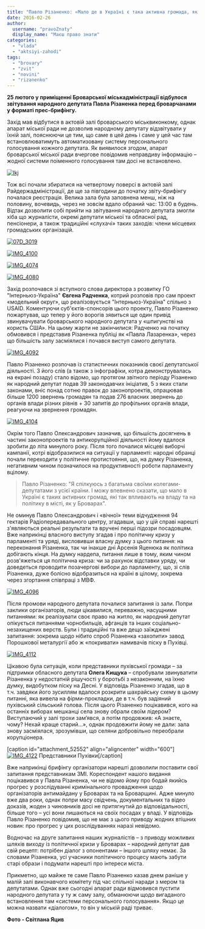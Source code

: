 ```yaml
---
title: "Павло Різаненко: «Мало де в Україні є така активна громада, як у Броварах»"
date: 2016-02-26
author: 
  username: "pravoZnaty"
  display_name: "Маєш право знати"
categories: 
  - "vlada"
  - "aktsiyi-zahodi"
tags: 
  - "brovary"
  - "zvit"
  - "novini"
  - "rizanenko"
---
```


**25 лютого у приміщенні Броварської міськадміністрації відбулося звітування народного депутата Павла Різаненка перед броварчанами у форматі прес-брифінгу.**

Захід мав відбутися в актовій залі броварського міськвиконкому, однак апарат міської ради не дозволив народному депутату відзвітувати у їхній залі, пояснюючи це тим, що саме в цей день і саме у цей час там встановлюватимуть автоматизовану систему персонального голосування кожного депутата. Як виявилося згодом, апарат броварської міської ради вчергове повідомив неправдиву інформацію – жодної системи поіменного голосування там досі не встановлено.

[![lkj](https://mpz.brovary.org/wp-content/uploads/2016/02/lkj.jpg)](https://mpz.brovary.org/wp-content/uploads/2016/02/lkj.jpg)

Тож всі почали збиратися на четвертому поверсі в актовій залі Райдержадміністрації, де ще за півгодини до початку звіту-брифінгу почалася реєстрація. Велика зала була заповнена менш, ніж на половину, вочевидь, через не зовсім вдало обраний час: 13:00 в будень. Відтак дозволити собі прийти на звітування народного депутата змогли хіба що журналісти, окремі депутати міської та обласної рад, пенсіонери, а також традиційні «слухачі» таких заходів: члени місцевих громадських організацій.

[![07D_3019](https://mpz.brovary.org/wp-content/uploads/2016/02/07D_3019.jpg)](https://mpz.brovary.org/wp-content/uploads/2016/02/07D_3019.jpg)

[![IMG_4100](https://mpz.brovary.org/wp-content/uploads/2016/02/IMG_4100.jpg)](https://mpz.brovary.org/wp-content/uploads/2016/02/IMG_4100.jpg)

[![IMG_4074](https://mpz.brovary.org/wp-content/uploads/2016/02/IMG_4074.jpg)](https://mpz.brovary.org/wp-content/uploads/2016/02/IMG_4074.jpg)

[![IMG_4080](https://mpz.brovary.org/wp-content/uploads/2016/02/IMG_4080.jpg)](https://mpz.brovary.org/wp-content/uploads/2016/02/IMG_4080.jpg)

Захід розпочався зі вступного слова директора з розвитку ГО "Інтерньюз-Україна" **Євгена Радченка**, котрий розповів про сам проект «модельний округ», що реалізовується "Інтерньюз-Україна" спільно з USAID. Коментуючи суб'єктів-спонсорів цього проекту, Павло Різаненко пожартував, що тепер у його ворогів зявиться ще один привід звинувачувати броварського народного депутата у «шпигунстві на користь США». На цьому жарти не закінчилися: Радченко на початку обмовився і представив Різаненка публіці як «Павла Лазаренка», через що більшість залу засміялися і почався виступ самого депутата.

[![IMG_4092](https://mpz.brovary.org/wp-content/uploads/2016/02/IMG_4092.jpg)](https://mpz.brovary.org/wp-content/uploads/2016/02/IMG_4092.jpg)

Павло Різаненко розпочав із статистичних показників своєї депутатської діяльності. З його слів (а також з інфографіки, котра демонструвалась на екрані позаду) стало відомо, що протягом звітного періоду Різаненко як народний депутат подав 39 законодавчих ініціатив, 5 з яких стали законами, вніс понад сотню правок до законопроектів, опрацював більше 1200 звернень громадян та подав 276 власних звернень до органів влади різних рівнів + 30 запитів до профільних органів влади, реагуючи на звернення громадян.

[![IMG_4104](https://mpz.brovary.org/wp-content/uploads/2016/02/IMG_4104.jpg)](https://mpz.brovary.org/wp-content/uploads/2016/02/IMG_4104.jpg)

Окрім того Павло Олександрович зазначив, що більшість досягнень в частині законопроектів та антикорупційної діяльності йому вдалося зробити до літа минулого року. Після того почалися місцеві виборчі кампанії, котрі відобразилися на ситуації у парламенті: народні обранці почали переходити у політичне протистояння, що, на думку Різаненка, негативним чином позначилося на продуктивності роботи парламенту вцілому.

> Павло Різаненко: "Я спілкуюсь з багатьма своїми колегами-депутатами з усієї країни. І можу впевнено сказати, що мало в Україні є таких активних громад, які так впливають на владу та на політику в місті, як у Броварах".

Не оминув Павло Олександрович і «вічної» теми відчудження 94 гектарів Радіопередавального центру, згадавши, що у цій справі нарешті з'являються реальні результати та вручені перші підозри посадовцям. Вже наприкінці власного виступу згадав і про політичну кризу у парламенті та уряді, висловивши власну думку з цього питання: на переконання Різаненка, так чи інакше дні Арсенія Яценюка як політика добігають кінця. На думку нардепа, питання лише в тому, яким чином розв'яжеться ця політична криза: чи за рахунок відставки уряду, чи доведеться проводити позачергові вибори до парламенту, що, зі слів Різаненка, дуже болісно відобразиться на країні в цілому, зокрема через згортання співпраці з МВФ.

[![IMG_4096](https://mpz.brovary.org/wp-content/uploads/2016/02/IMG_4096.jpg)](https://mpz.brovary.org/wp-content/uploads/2016/02/IMG_4096.jpg)

Після промови народного депутата почалися запитання із зали. Попри заклики організаторів, люди цікавилися, переважно, насущними питаннями: як реалізувати своє право на житло, як народний депутат опікується питаннями чорнобильців, афганців та інших соціально-незахищених верств. Були і традиційні та вже дещо заїжджені запитання: зокрема щодо нібито спроб Різаненка «захопити» завод Порошкової металургії або ж «покривати» намивачів піску в Пухівці.

[![IMG_4112](https://mpz.brovary.org/wp-content/uploads/2016/02/IMG_4112.jpg)](https://mpz.brovary.org/wp-content/uploads/2016/02/IMG_4112.jpg)

Цікавою була ситуація, коли представники пухівської громади – за підтримки обласного депутата **Олега Кищука** – спробували звинуватити Різаненка у недостатній рішучості у боротьбі з незаконним, на їхню думку, видобутком піску на Десні. У відповідь Різаненко згадав, що в т.ч. завдяки його зусиллям вдалося розкрити шахрайську схему в цьому питанні, яка вивела на фірми-прокладки, де в т.ч. був задіяний пухівський сільський голова. Після цього Різаненко поцікавився, кого на останніх виборах мешканці села знову обрали своїм лідером? Виступаючий у залі трохи зам’явся, а потім продовжив: «А знаєте, чому? Нехай краще старий…», однак продовжити йому не дали: зала знову засміялася, зрозумівши, що селяни добровільно переобрали корупціонера.

\[caption id="attachment\_52552" align="aligncenter" width="600"\][![IMG_4122](https://mpz.brovary.org/wp-content/uploads/2016/02/IMG_4122.jpg)](https://mpz.brovary.org/wp-content/uploads/2016/02/IMG_4122.jpg) Представники Пухівки\[/caption\]

Вже наприкінці брифінгу організатори нарешті дозволили поставити свої запитання представникам ЗМІ. Кореспондент нашого видання поцікавився у Павла Різаненка, чи не відомо йому про бодай якийсь прогрес у розслідуванні кримінального провадження щодо організаторів антимайдану у Броварах та на Броварщині. Адже минуло вже два роки, однак попри масу свідчень, документальних та відео доказів, жоден з чиновників досі не притягнутий до відповідальності, більше того – усі вони лишаються на своїх посадах у владі. У відповідь Павло Різаненко повідомив, що не має з цього приводу жодних втішних новин: про прогрес у цих розслідуваннях наразі невідомо.

Водночас на друге запитання наших журналістів – з приводу можливих шляхів виходу із політичної кризи у Броварах – народний депутат дав свій рецепт: потрібен діалог з опонентами – іншого шляху немає. За словами Різаненка, усі учасники політичного процесу мають забути старі образи і подумати нарешті про інтереси міста.

Прикметно, що майже те саме Павло Різаненко казав днем раніше у малій залі виконавчого комітету під час спільної наради з мером та депутатами. Однак вже сьогодні апарат ради відмовився пустити народного депутата у ту ж саму залу, обманюючи щодо вигаданого встановлення там «системи персонального голосування». Якщо це можна назвати «діалогом», то він у міській раді триває.

**Фото - Світлана Яцив**
